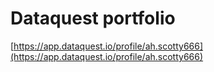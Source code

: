 # Dataquest portfolio

[https://app.dataquest.io/profile/ah.scotty666](https://app.dataquest.io/profile/ah.scotty666)
